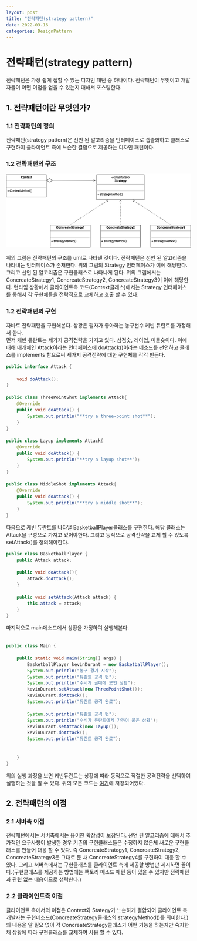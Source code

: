 ```yaml
---
layout: post
title: "전략패턴(strategy pattern)"
date: 2022-03-16
categories: DesignPattern
---
```


# 전략패턴(strategy pattern)

전략패턴은 가장 쉽게 접할 수 있는 디자인 패턴 중 하나이다. 전략패턴이 무엇이고 개발자들이 어떤 이점을 얻을 수 있는지 대해서 포스팅한다.

## 1. 전략패턴이란 무엇인가?

### 1.1 전략패턴의 정의

전략패턴(strategy pattern)은 선언 된 알고리즘을 인터페이스로 캡슐화하고 클래스로 구현하여 클라이언트 측에 느슨한 결합으로 제공하는 디자인 패턴이다. 

### 1.2 전략패턴의 구조

![strategy-pattern-01](/public/images/strategy-pattern-01.png)

위의 그림은 전략패턴의 구조를 uml로 나타낸 것이다. 전략패턴은 선언 된 알고리즘을 나타내는 인터페이스가 존재한다. 위의 그림의 Strategy 인터페이스가 이에 해당한다. 그리고 선언 된 알고리즘은 구현클래스로 나타나게 된다. 위의 그림에서는 ConcreateStrategy1, ConcreateStrategy2, ConcreateStrategy3이 이에 해당한다. 런타임 상황에서 클라이언트측 코드(Context클래스)에서는 Strategy 인터페이스를 통해서 각 구현체들을 전략적으로 교체하고 호출 할 수 있다.

### 1.2 전략패턴의 구현

자바로 전략패턴을 구현해본다. 상황은 필자가 좋아하는 농구선수 케빈 듀란트를 가정해서 한다. 
<br>
먼저 케빈 듀란트는 세가지 공격전략을 가지고 있다. 삼점숫, 레이업, 미들슛이다. 이에 대해 매개체인 Attack이라는 인터페이스에 doAttack()이라는 메소드를 선언하고 클래스를 implements 함으로써 세가지 공격전략에 대한 구현체를 각각 만든다.

```java
public interface Attack {

    void doAttack();
}

public class ThreePointShot implements Attack{
    @Override
    public void doAttack() {
        System.out.println("**try a three-point shot**");
    }
}

public class Layup implements Attack{
    @Override
    public void doAttack() {
        System.out.println("**try a layup shot**");
    }
}

public class MiddleShot implements Attack{
    @Override
    public void doAttack() {
        System.out.println("**try a middle shot**");
    }
}

```

다음으로 케빈 듀란트를 나타낼 BasketballPlayer클래스를 구현한다. 해당 클래스는 Attack을 구성으로 가지고 있어야한다. 그리고 동적으로 공격전략을 교체 할 수 있도록 setAttack()를 정의해야한다.

```java
public class BasketballPlayer {
    public Attack attack;

    public void doAttack(){
        attack.doAttack();
    }

    public void setAttack(Attack attack) {
        this.attack = attack;
    }
}
```

마지막으로 main메소드에서 상황을 가정하여 실행해본다.

```java

public class Main {

    public static void main(String[] args) {
        BasketballPlayer kevinDurant = new BasketballPlayer();
        System.out.println("농구 경기 시작");
        System.out.println("듀란트 공격 턴");
        System.out.println("수비가 골대에 모인 상황");
        kevinDurant.setAttack(new ThreePointShot());
        kevinDurant.doAttack();
        System.out.println("듀란트 공격 완료");

        System.out.println("듀란트 공격 턴");
        System.out.println("수비가 듀란트에게 가까이 붙은 상황");
        kevinDurant.setAttack(new Layup());
        kevinDurant.doAttack();
        System.out.println("듀란트 공격 완료");


    }
}

```
위의 실행 과정을 보면 케빈듀란트는 상황에 따라 동적으로 적절한 공격전략을 선택하여 실행하는 것을 알 수 있다.
위의 모든 코드는 [여기](https://github.com/GyujinAn/blog-sample-code/tree/main/src/designpatterns/strategy)에 저장되어있다.

## 2. 전략패턴의 이점

### 2.1 서버측 이점

전략패턴에서는 서버측에서는 용이한 확장성이 보장된다. 선언 된 알고리즘에 대해서 추가적인 요구사항이 발생한 경우 기존의 구현클래스들은 수정하지 않은체 새로운 구현클래스를 만들어 대응 할 수 있다. 즉 ConcreateStrategy1, ConcreateStrategy2, ConcreateStrategy3은 그대로 둔 채 ConcreateStrategy4를 구현하여 대응 할 수 있다. 그리고 서버측에서는 구현클래스를 클라이언트 측에 제공할 방법만 제시하면 끝이다.(구현클래스를 제공하는 방법에는 팩토리 메소드 패턴 등이 있을 수 있지만 전략패턴과 관련 없는 내용이므로 생략한다.)

### 2.2 클라이언트측 이점

클라이언트 측에서의 이점은 Context와 Stategy가 느슨하게 결합되어 클라이언트 측 개발자는 구현메소드(ConcreateStrategy클래스의 strategyMethod()를 의미한다.)의 내용을 알 필요 없이 각 ConcreateStrategy클래스가 어떤 기능을 하는지만 숙지한채 상황에 따라 구현클래스를 교체하여 사용 할 수 있다.


<!-- ## 3. Spring에서의 전략패턴 -->


